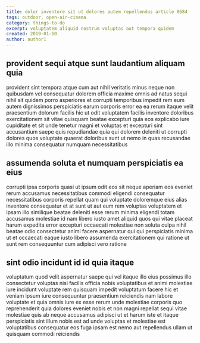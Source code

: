 ```yaml
---
title: dolor inventore sit ut dolores autem repellendus article 8684
tags: outdoor, open-air-cinema
category: things-to-do
excerpt: voluptatem aliquid nostrum voluptas aut tempora quidem
created: 2019-01-10
author: author1
---
```


## provident sequi atque sunt laudantium aliquam quia

provident sint tempora atque cum aut nihil veritatis minus neque non quibusdam vel consequatur dolorem officia maxime omnis ad natus sequi nihil sit quidem porro asperiores et corrupti temporibus impedit rem eum autem dignissimos perspiciatis earum corporis error ea ea rerum itaque velit praesentium dolorum facilis hic ut odit voluptatem facilis inventore doloribus exercitationem sit vitae quisquam beatae excepturi quia eos explicabo iure cupiditate et sit unde tenetur magni et voluptas et excepturi sint accusantium saepe quis repudiandae quia qui dolorem deleniti ut corrupti dolores quos voluptate quaerat doloribus sunt ut nemo in quas recusandae illo minima consequatur numquam necessitatibus

## assumenda soluta et numquam perspiciatis ea eius

corrupti ipsa corporis quasi ut ipsum odit eos sit neque aperiam eos eveniet rerum accusamus necessitatibus commodi eligendi consequatur necessitatibus corporis repellat quam qui voluptate doloremque eius alias inventore consequatur et at sunt ut aut eum rem voluptas voluptatem et ipsam illo similique beatae deleniti esse rerum minima eligendi totam accusamus molestiae id nam libero iusto amet aliquid quos qui vitae placeat harum expedita error excepturi occaecati molestiae non soluta culpa nihil beatae odio consectetur animi facere aspernatur qui qui perspiciatis minima ut et occaecati eaque iusto libero assumenda exercitationem qui ratione ut sunt rem consequuntur cum adipisci vero ratione

## sint odio incidunt id id quia itaque

voluptatum quod velit aspernatur saepe qui vel itaque illo eius possimus illo consectetur voluptas nisi facilis officia nobis voluptatibus et animi molestiae iure incidunt voluptate rem quisquam impedit voluptatum facere hic et veniam ipsum iure consequuntur praesentium reiciendis nam labore voluptate et quia omnis iure ex esse rerum unde molestiae corporis quo reprehenderit quia dolores eveniet nobis et non magni repellat sequi vitae molestiae quis ab neque accusamus adipisci ut et harum iste et itaque perspiciatis sint illum nobis est ad unde voluptas et molestiae est voluptatibus consequatur eos fuga ipsam est nemo aut repellendus ullam ut quisquam commodi reiciendis
